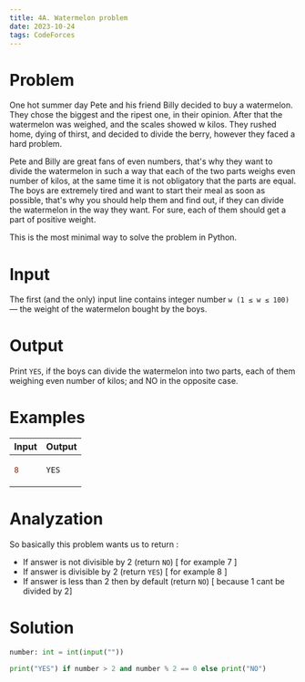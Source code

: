 ```yaml
---
title: 4A. Watermelon problem
date: 2023-10-24
tags: CodeForces
---
```



# Problem

One hot summer day Pete and his friend Billy decided to buy a watermelon. They chose the biggest and the ripest one, in their opinion. After that the watermelon was weighed, and the scales showed w kilos. They rushed home, dying of thirst, and decided to divide the berry, however they faced a hard problem.

Pete and Billy are great fans of even numbers, that's why they want to divide the watermelon in such a way that each of the two parts weighs even number of kilos, at the same time it is not obligatory that the parts are equal. The boys are extremely tired and want to start their meal as soon as possible, that's why you should help them and find out, if they can divide the watermelon in the way they want. For sure, each of them should get a part of positive weight.

This is the most minimal way to solve the problem in Python.

# Input
The first (and the only) input line contains integer number `w (1 ≤ w ≤ 100)` — the weight of the watermelon bought by the boys.

# Output
Print `YES`, if the boys can divide the watermelon into two parts, each of them weighing even number of kilos; and NO in the opposite case.

# Examples
<table>
<thead>
  <tr>
    <th>Input</th>
    <th>Output</th>
  </tr>
</thead>
<tbody>
<tr>

<td>
    

```diff
8
```
    

</td>
<td>

```python
YES
```
    
    
</td>
</tr>
 </tbody>

</table>

# Analyzation

So basically this problem wants us to return :
* If answer is not divisible by 2 (return `NO`) [ for example 7 ]
* If answer is divisible by 2 (return `YES`) [ for example 8 ]
* If answer is less than 2 then by default (return `NO`) [ because 1 cant be divided by 2]

# Solution

```python
number: int = int(input(""))

print("YES") if number > 2 and number % 2 == 0 else print("NO")

```